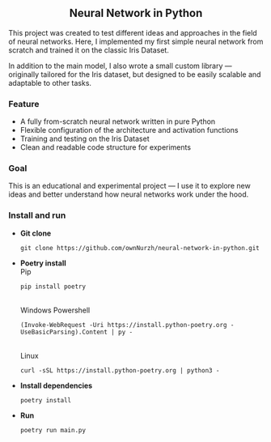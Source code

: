 <h2 align="center">Neural Network in Python</h2>
This project was created to test different ideas and approaches in the field of neural networks.
Here, I implemented my first simple neural network from scratch and trained it on the classic Iris Dataset.

In addition to the main model, I also wrote a small custom library — originally tailored for the Iris dataset, but designed to be easily scalable and adaptable to other tasks.

<h3>Feature</h3>

<ul>
<li>A fully from-scratch neural network written in pure Python</li>

<li>Flexible configuration of the architecture and activation functions</li>

<li>Training and testing on the Iris Dataset</li>

<li>Clean and readable code structure for experiments</li>
</ul>
<h3>Goal</h3>
This is an educational and experimental project — I use it to explore new ideas and better understand how neural networks work under the hood.

<h3>Install and run</h3>
<ul>
  <li>
    <strong>Git clone</strong>
    <pre><code>git clone https://github.com/ownNurzh/neural-network-in-python.git</code></pre>
  </li>
  <li>
    <strong>Poetry install</strong><br/>
    Pip
    <pre><code>pip install poetry</code></pre><br/>
    Windows Powershell
    <pre><code>(Invoke-WebRequest -Uri https://install.python-poetry.org -UseBasicParsing).Content | py -</code></pre><br/>
    Linux
    <pre><code>curl -sSL https://install.python-poetry.org | python3 -</code></pre>
  </li>
  <li>
    <strong>Install dependencies</strong>
    <pre><code>poetry install</code></pre>
  </li>
  <li>
    <strong>Run</strong>
    <pre><code>poetry run main.py</code></pre>
  </li>
</ul>
